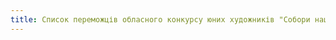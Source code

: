 ```yaml
---
title: Список переможців обласного конкурсу юних художників "Собори наших душ"
---
```


<pdf src="1.pdf"></pdf>
